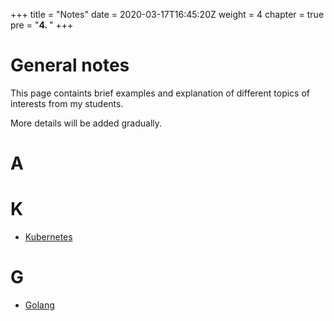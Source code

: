 +++
title = "Notes"
date = 2020-03-17T16:45:20Z
weight = 4
chapter = true
pre = "<b>4. </b>"
+++

# General notes

This page containts brief examples and explanation of different topics of interests from my students. 

More details will be added gradually.

# A

# K

- [Kubernetes](kubernetes/)

# G

- [Golang](go/)

